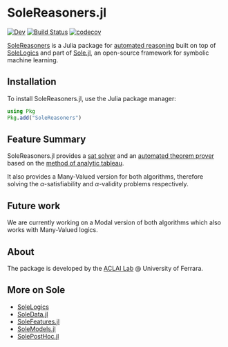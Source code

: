 # SoleReasoners.jl

[![Dev](https://img.shields.io/badge/docs-dev-blue.svg)](https://aclai-lab.github.io/SoleReasoners.jl/dev)
[![Build Status](https://api.cirrus-ci.com/github/aclai-lab/SoleReasoners.jl.svg?branch=main)](https://cirrus-ci.com/github/aclai-lab/SoleReasoners.jl)
[![codecov](https://codecov.io/gh/aclai-lab/SoleReasoners.jl/branch/main/graph/badge.svg?token=LT9IYIYNFI)](https://codecov.io/gh/aclai-lab/SoleReasoners.jl)

[SoleReasoners](https://github.com/aclai-lab/SoleReasoners.jl/) is a Julia package for [automated reasoning](https://en.wikipedia.org/wiki/Automated_reasoning) built on top of [SoleLogics](https://github.com/aclai-lab/SoleLogics.jl/) and part of [Sole.jl](https://github.com/aclai-lab/Sole.jl), an open-source framework for symbolic machine learning.

## Installation

To install SoleReasoners.jl, use the Julia package manager:
```julia
using Pkg
Pkg.add("SoleReasoners")
```

## Feature Summary

SoleReasoners.jl provides a [sat solver](https://en.wikipedia.org/wiki/SAT_solver) and an [automated theorem prover](https://en.wikipedia.org/wiki/Automated_theorem_proving) based on the [method of analytic tableau](https://en.wikipedia.org/wiki/Method_of_analytic_tableaux). 

It also provides a Many-Valued version for both algorithms, therefore solving the $\alpha$-satisfiability and $\alpha$-validity problems respectively.

## Future work

We are currently working on a Modal version of both algorithms which also works with Many-Valued logics.

## About

The package is developed by the [ACLAI Lab](https://aclai.unife.it/en/) @ University of Ferrara.

## More on Sole
- [SoleLogics](https://github.com/aclai-lab/SoleLogics.jl/)
- [SoleData.jl](https://github.com/aclai-lab/SoleData.jl)
- [SoleFeatures.jl](https://github.com/aclai-lab/SoleFeatures.jl) 
- [SoleModels.jl](https://github.com/aclai-lab/SoleModels.jl)
- [SolePostHoc.jl](https://github.com/aclai-lab/SolePostHoc.jl)
